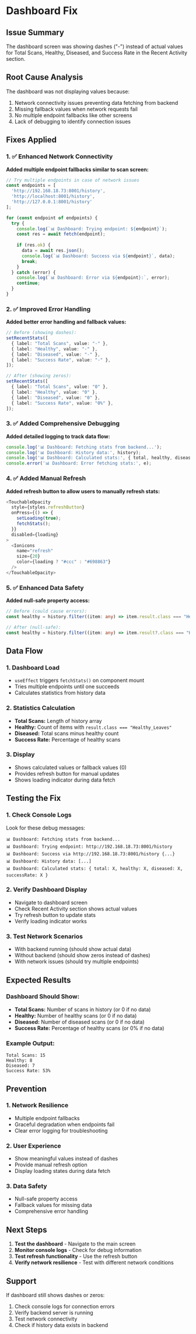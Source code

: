 # Dashboard Fix

## Issue Summary
The dashboard screen was showing dashes ("-") instead of actual values for Total Scans, Healthy, Diseased, and Success Rate in the Recent Activity section.

## Root Cause Analysis
The dashboard was not displaying values because:
1. Network connectivity issues preventing data fetching from backend
2. Missing fallback values when network requests fail
3. No multiple endpoint fallbacks like other screens
4. Lack of debugging to identify connection issues

## Fixes Applied

### 1. ✅ Enhanced Network Connectivity
**Added multiple endpoint fallbacks similar to scan screen:**

```typescript
// Try multiple endpoints in case of network issues
const endpoints = [
  'http://192.168.18.73:8001/history',
  'http://localhost:8001/history',
  'http://127.0.0.1:8001/history'
];

for (const endpoint of endpoints) {
  try {
    console.log(`📊 Dashboard: Trying endpoint: ${endpoint}`);
    const res = await fetch(endpoint);
    
    if (res.ok) {
      data = await res.json();
      console.log(`📊 Dashboard: Success via ${endpoint}`, data);
      break;
    }
  } catch (error) {
    console.log(`📊 Dashboard: Error via ${endpoint}:`, error);
    continue;
  }
}
```

### 2. ✅ Improved Error Handling
**Added better error handling and fallback values:**

```typescript
// Before (showing dashes):
setRecentStats([
  { label: "Total Scans", value: "-" },
  { label: "Healthy", value: "-" },
  { label: "Diseased", value: "-" },
  { label: "Success Rate", value: "-" },
]);

// After (showing zeros):
setRecentStats([
  { label: "Total Scans", value: "0" },
  { label: "Healthy", value: "0" },
  { label: "Diseased", value: "0" },
  { label: "Success Rate", value: "0%" },
]);
```

### 3. ✅ Added Comprehensive Debugging
**Added detailed logging to track data flow:**

```typescript
console.log('📊 Dashboard: Fetching stats from backend...');
console.log('📊 Dashboard: History data:', history);
console.log('📊 Dashboard: Calculated stats:', { total, healthy, diseased, successRate });
console.error('📊 Dashboard: Error fetching stats:', e);
```

### 4. ✅ Added Manual Refresh
**Added refresh button to allow users to manually refresh stats:**

```typescript
<TouchableOpacity 
  style={styles.refreshButton} 
  onPress={() => {
    setLoading(true);
    fetchStats();
  }}
  disabled={loading}
>
  <Ionicons 
    name="refresh" 
    size={20} 
    color={loading ? "#ccc" : "#698863"} 
  />
</TouchableOpacity>
```

### 5. ✅ Enhanced Data Safety
**Added null-safe property access:**

```typescript
// Before (could cause errors):
const healthy = history.filter((item: any) => item.result.class === "Healthy_Leaves").length;

// After (null-safe):
const healthy = history.filter((item: any) => item.result?.class === "Healthy_Leaves").length;
```

## Data Flow

### 1. Dashboard Load
- `useEffect` triggers `fetchStats()` on component mount
- Tries multiple endpoints until one succeeds
- Calculates statistics from history data

### 2. Statistics Calculation
- **Total Scans:** Length of history array
- **Healthy:** Count of items with `result.class === "Healthy_Leaves"`
- **Diseased:** Total scans minus healthy count
- **Success Rate:** Percentage of healthy scans

### 3. Display
- Shows calculated values or fallback values (0)
- Provides refresh button for manual updates
- Shows loading indicator during data fetch

## Testing the Fix

### 1. Check Console Logs
Look for these debug messages:
```
📊 Dashboard: Fetching stats from backend...
📊 Dashboard: Trying endpoint: http://192.168.18.73:8001/history
📊 Dashboard: Success via http://192.168.18.73:8001/history {...}
📊 Dashboard: History data: [...]
📊 Dashboard: Calculated stats: { total: X, healthy: X, diseased: X, successRate: X }
```

### 2. Verify Dashboard Display
- Navigate to dashboard screen
- Check Recent Activity section shows actual values
- Try refresh button to update stats
- Verify loading indicator works

### 3. Test Network Scenarios
- With backend running (should show actual data)
- Without backend (should show zeros instead of dashes)
- With network issues (should try multiple endpoints)

## Expected Results

### Dashboard Should Show:
- **Total Scans:** Number of scans in history (or 0 if no data)
- **Healthy:** Number of healthy scans (or 0 if no data)
- **Diseased:** Number of diseased scans (or 0 if no data)
- **Success Rate:** Percentage of healthy scans (or 0% if no data)

### Example Output:
```
Total Scans: 15
Healthy: 8
Diseased: 7
Success Rate: 53%
```

## Prevention

### 1. Network Resilience
- Multiple endpoint fallbacks
- Graceful degradation when endpoints fail
- Clear error logging for troubleshooting

### 2. User Experience
- Show meaningful values instead of dashes
- Provide manual refresh option
- Display loading states during data fetch

### 3. Data Safety
- Null-safe property access
- Fallback values for missing data
- Comprehensive error handling

## Next Steps

1. **Test the dashboard** - Navigate to the main screen
2. **Monitor console logs** - Check for debug information
3. **Test refresh functionality** - Use the refresh button
4. **Verify network resilience** - Test with different network conditions

## Support

If dashboard still shows dashes or zeros:
1. Check console logs for connection errors
2. Verify backend server is running
3. Test network connectivity
4. Check if history data exists in backend 